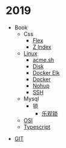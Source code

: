 # 2019

- Book
  - Css
    * [Flex](book/css/flex.md)
    * [Z Index](book/css/zIndex.md)
  - [Linux](book/linux/README.md)
    * [acme.sh](book/linux/acme.sh.md)
    * [Disk](book/linux/disk.md)
    * [Docker Elk](book/linux/docker-elk.md)
    * [Docker](book/linux/docker.md)
    * [Nohup](book/linux/nohup.md)
    * [SSH](book/linux/SSH.md)
  - Mysql
    - 锁
      * [乐观锁](book/mysql/锁/乐观锁.md)
  - [OSI](book/OSI/README.md)
  - [Typescript](book/typescript/README.md)
* [GIT](GIT.md)
